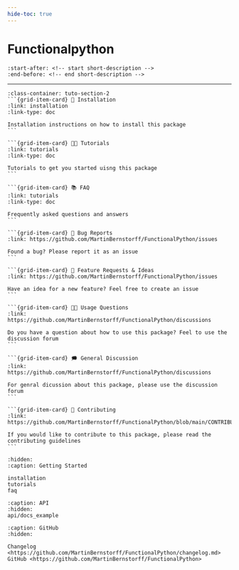 ```yaml
---
hide-toc: true
---
```


# Functionalpython


```{include} ../README.md
:start-after: <!-- start short-description -->
:end-before: <!-- end short-description -->
```

---

````{grid} 1 1 2 2
:class-container: tuto-section-2
```{grid-item-card} 🔧 Installation
:link: installation
:link-type: doc

Installation instructions on how to install this package
```

```{grid-item-card} 👩‍💻 Tutorials
:link: tutorials
:link-type: doc

Tutorials to get you started uisng this package
```

```{grid-item-card} 📚 FAQ
:link: tutorials
:link-type: doc

Frequently asked questions and answers
```

```{grid-item-card} 🚨 Bug Reports
:link: https://github.com/MartinBernstorff/FunctionalPython/issues

Found a bug? Please report it as an issue
```

```{grid-item-card} 🎁 Feature Requests & Ideas
:link: https://github.com/MartinBernstorff/FunctionalPython/issues

Have an idea for a new feature? Feel free to create an issue 
```

```{grid-item-card} 👩‍💻 Usage Questions
:link: https://github.com/MartinBernstorff/FunctionalPython/discussions

Do you have a question about how to use this package? Feel to use the discussion forum
```

```{grid-item-card} 🗯 General Discussion
:link: https://github.com/MartinBernstorff/FunctionalPython/discussions

For genral dicussion about this package, please use the discussion forum
```

```{grid-item-card} 📝 Contributing
:link: https://github.com/MartinBernstorff/FunctionalPython/blob/main/CONTRIBUTING.md

If you would like to contribute to this package, please read the contributing guidelines
```
````


```{toctree}
:hidden:
:caption: Getting Started

installation
tutorials
faq
```

```{toctree}
:caption: API
:hidden:
api/docs_example
```

```{toctree}
:caption: GitHub
:hidden:

Changelog <https://github.com/MartinBernstorff/FunctionalPython/changelog.md>
GitHub <https://github.com/MartinBernstorff/FunctionalPython>
```
